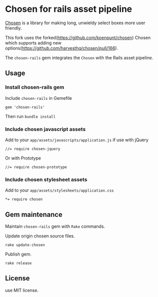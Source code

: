 # Chosen for rails asset pipeline

[Chosen](https://github.com/harvesthq/chosen) is a library for making long, unwieldy select boxes more user friendly.

This fork uses the forked(https://github.com/koenpunt/chosen) Chosen which supports adding new options(https://github.com/harvesthq/chosen/pull/166).

The `chosen-rails` gem integrates the `Chosen` with the Rails asset pipeline.

## Usage

### Install chosen-rails gem

Include `chosen-rails` in Gemefile

    gem 'chosen-rails'

Then run `bundle install`

### Include chosen javascript assets

Add to your `app/assets/javascripts/application.js` if use with jQuery

    //= require chosen-jquery

Or with Prototype

    //= require chosen-prototype

### Include chosen stylesheet assets

Add to your `app/assets/stylesheets/application.css`

    *= require chosen

## Gem maintenance

Maintain `chosen-rails` gem with `Rake` commands.

Update origin chosen source files.

    rake update-chosen

Publish gem.

    rake release

## License

use MIT license.
